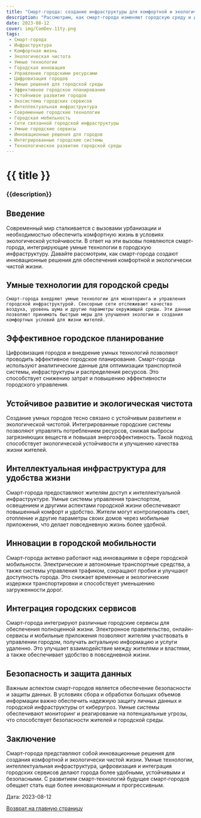 ```yaml
---
title: "Смарт-города: создание инфраструктуры для комфортной и экологически чистой жизни"
description: "Рассмотрим, как смарт-города изменяют городскую среду и делают жизнь комфортной и экологически чистой."
date: 2023-08-12
cover: img/ComDev.11ty.png
tags:
 - Смарт-города
 - Инфраструктура
 - Комфортная жизнь
 - Экологическая чистота
 - Умные технологии
 - Городская инновация
 - Управление городскими ресурсами
 - Цифровизация городов
 - Умные решения для городской среды
 - Эффективное городское планирование
 - Устойчивое развитие городов
 - Экосистема городских сервисов
 - Интеллектуальная инфраструктура
 - Современные городские технологии
 - Городская мобильность
 - Сети связанной городской инфраструктуры
 - Умные городские сервисы
 - Инновационные решения для городов
 - Интегрированные городские системы
 - Технологическое развитие городской среды
---
```

# {{ title }}
### {{description}}

## Введение

Современный мир сталкивается с вызовами урбанизации и необходимостью обеспечить комфортную жизнь в условиях экологической устойчивости. В ответ на эти вызовы появляются смарт-города, интегрирующие умные технологии в городскую инфраструктуру. Давайте рассмотрим, как смарт-города создают инновационные решения для обеспечения комфортной и экологически чистой жизни.

## Умные технологии для городской среды

```
Смарт-города внедряют умные технологии для мониторинга и управления городской инфраструктурой. Сенсорные сети отслеживают качество воздуха, уровень шума и другие параметры окружающей среды. Эти данные позволяют принимать быстрые меры для улучшения экологии и создания комфортных условий для жизни жителей.
```

## Эффективное городское планирование

Цифровизация городов и внедрение умных технологий позволяют проводить эффективное городское планирование. Смарт-города используют аналитические данные для оптимизации транспортной системы, инфраструктуры и распределения ресурсов. Это способствует снижению затрат и повышению эффективности городского управления.

## Устойчивое развитие и экологическая чистота

Создание умных городов тесно связано с устойчивым развитием и экологической чистотой. Интегрированные городские системы позволяют управлять потреблением ресурсов, снижая выбросы загрязняющих веществ и повышая энергоэффективность. Такой подход способствует экологической устойчивости и улучшению качества жизни жителей.

## Интеллектуальная инфраструктура для удобства жизни

Смарт-города предоставляют жителям доступ к интеллектуальной инфраструктуре. Умные системы управления транспортом, освещением и другими аспектами городской жизни обеспечивают повышенный комфорт и удобство. Жители могут контролировать свет, отопление и другие параметры своих домов через мобильные приложения, что делает повседневную жизнь более удобной.

## Инновации в городской мобильности

Смарт-города активно работают над инновациями в сфере городской мобильности. Электрические и автономные транспортные средства, а также системы управления трафиком, сокращают пробки и улучшают доступность города. Это снижает временные и экологические издержки транспортировки и способствует уменьшению загруженности дорог.

## Интеграция городских сервисов

Смарт-города интегрируют различные городские сервисы для обеспечения полноценной жизни. Электронное правительство, онлайн-сервисы и мобильные приложения позволяют жителям участвовать в управлении городом, получать актуальную информацию и услуги удаленно. Это улучшает взаимодействие между жителями и властями, а также обеспечивает удобство в повседневной жизни.

## Безопасность и защита данных

Важным аспектом смарт-городов является обеспечение безопасности и защиты данных. В условиях сбора и обработки больших объемов информации важно обеспечить надежную защиту личных данных и городской инфраструктуры от киберугроз. Умные системы обеспечивают мониторинг и реагирование на потенциальные угрозы, что способствует безопасности жителей и городской среды.

## Заключение

Смарт-города представляют собой инновационные решения для создания комфортной и экологически чистой жизни. Умные технологии, интеллектуальная инфраструктура, цифровизация и интеграция городских сервисов делают города более удобными, устойчивыми и безопасными. С развитием смарт-технологий будущее смарт-городов обещает стать еще более инновационным и прогрессивным.

Дата: 2023-08-12

[Возврат на главную страницу](/)